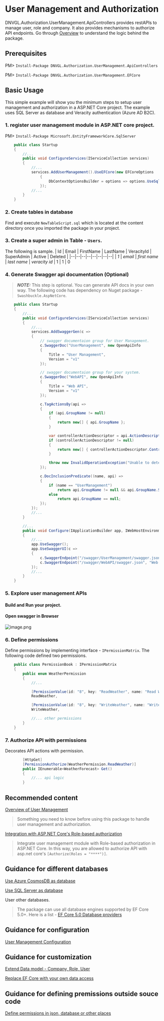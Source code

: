 # User Management and Authorization
DNVGL.Authorization.UserManagement.ApiControllers provides restAPIs to manage user, role and company. It also provides mechanisms to authorize API endpoints. Go through [Overview](/userManagement/overview) to understand the logic behind the package.

## Prerequisites
PM> `Install-Package DNVGL.Authorization.UserManagement.ApiControllers`

PM> `Install-Package DNVGL.Authorization.UserManagement.EFCore`

## Basic Usage
This simple example will show you the minimum steps to setup user management and authorization in a ASP.NET Core project. The example uses SQL Server as database and Veracity authentication (Azure AD B2C).
### 1. register user management module in ASP.NET core project.
PM> `Install-Package Microsoft.EntityFrameworkCore.SqlServer`
```cs
    public class Startup
    {
        //...
        public void ConfigureServices(IServiceCollection services)
        {
            //...
            services.AddUserManagement().UseEFCore(new EFCoreOptions
                {
                    DbContextOptionsBuilder = options => options.UseSqlServer(@"Data Source=.\SQLEXPRESS;Initial Catalog=UserManagement;Trusted_Connection=Yes;")
                });
            //...
        }
    }
```
### 2. Create tables in database
Find and execute `NewTableScript.sql` which is located at the content directory once you imported the package in your project.

### 3. Create a super admin in Table - `Users`. 
The following is sample.
| Id | Email | FirstName | LastName | VeracityId | SuperAdmin | Active | Deleted |
|--|--|--|--|--|--|--|--|
| *1* | *email* | *first name* | *last name* | *veracity id* | 1 | 1 | 0

### 4. Generate Swagger api documentation (Optional)
> **_NOTE:_**  This step is optional. You can generate API docs in your own way. The following code has dependency on Nuget package - `Swashbuckle.AspNetCore`.

```cs
    public class Startup
    {
        //...
        public void ConfigureServices(IServiceCollection services)
        {
            //...
            services.AddSwaggerGen(c =>
            {
                // swagger documentaion group for User Management.
                c.SwaggerDoc("UserManagement", new OpenApiInfo
                {
                    Title = "User Management",
                    Version = "v1"
                });

                // swagger documentaion group for your system.
                c.SwaggerDoc("WebAPI", new OpenApiInfo
                {
                    Title = "Web API",
                    Version = "v1"
                });

                c.TagActionsBy(api =>
                {
                    if (api.GroupName != null)
                    {
                        return new[] { api.GroupName };
                    }

                    var controllerActionDescriptor = api.ActionDescriptor as ControllerActionDescriptor;
                    if (controllerActionDescriptor != null)
                    {
                        return new[] { controllerActionDescriptor.ControllerName };
                    }

                    throw new InvalidOperationException("Unable to determine tag for endpoint.");
                });

                c.DocInclusionPredicate((name, api) =>
                {
                    if (name == "UserManagement")
                        return api.GroupName != null && api.GroupName.StartsWith("UserManagement");
                    else
                        return api.GroupName == null;
                });
            });
            //...
        }

        //...
        public void Configure(IApplicationBuilder app, IWebHostEnvironment env)
        {
            //...
            app.UseSwagger();
            app.UseSwaggerUI(c =>
            {
                c.SwaggerEndpoint("/swagger/UserManagement/swagger.json", "User Management API v1");
                c.SwaggerEndpoint("/swagger/WebAPI/swagger.json", "Web API v1");
            });
            //...
        }
    }
```

### 5. Explore user management APIs
#### Build and Run your project.
#### Open swagger in Browser

![image.png](../images/userManagement/swagger01.png)

### 6. Define permissions
Define permissions by implementing interface - `IPermissionMatrix`. The following code defined two permissions.
```cs
    public class PermissionBook : IPermissionMatrix
    {
        public enum WeatherPermission
        {
            //...

            [PermissionValue(id: "8", key: "ReadWeather", name: "Read Weather", group: "Weather", description: "ReadWeather")]
            ReadWeather,

            [PermissionValue(id: "8", key: "WriteWeather", name: "Write Weather", group: "Weather", description: "WriteWeather")]
            WriteWeather,

            //... other permissions
        }
    }
```
### 7. Authorize API with permissions
Decorates API actions with permission.
```cs
        [HttpGet]
        [PermissionAuthorize(WeatherPermission.ReadWeather)]
        public IEnumerable<WeatherForecast> Get()
        {
            //... api logic
        }
```

## Recommended content
[Overview of User Management](/userManagement/overview)
>  Something you need to know before using this package to handle user management and authorization.

[Integration with ASP.NET Core's Role-based authorization](/userManagement/authorize)
>  Integrate user management module with Role-based authorization in ASP.NET Core. In this way, you are allowed to authorize API with asp.net core's `[Authorize(Roles = "****")]`.

## Guidance for different databases
[Use Azure CosmosDB as database](/userManagement/cosmos)

[Use SQL Server as database](/userManagement/sqlserver)

User other databases.
> The package can use all database engines supported by EF Core 5.0+. Here is a list -  [EF Core 5.0 Database providers](https://docs.microsoft.com/en-us/ef/core/providers/?tabs=dotnet-core-cli)

## Guidance for configuration
[User Management Configuration](/userManagement/configuration)

## Guidance for customization
[Extend Data model - Company, Role, User](/userManagement/customModel)

[Replace EF Core with your own data access](/userManagement/dataAccess)

## Guidance for defining premissions outside souce code
[Define permissions in json, database or other places](/userManagement/permissionStore)